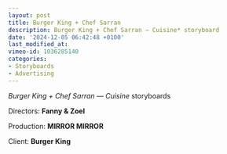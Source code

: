 ```yaml
---
layout: post
title: Burger King + Chef Sarran
description: Burger King + Chef Sarran — Cuisine* storyboard
date: '2024-12-05 06:42:48 +0100'
last_modified_at:
vimeo-id: 1036285140
categories:
- Storyboards
- Advertising
---
```



*Burger King + Chef Sarran — Cuisine* storyboards

Directors: **Fanny & Zoel**

Production: **MIRROR MIRROR**

Client: **Burger King**
